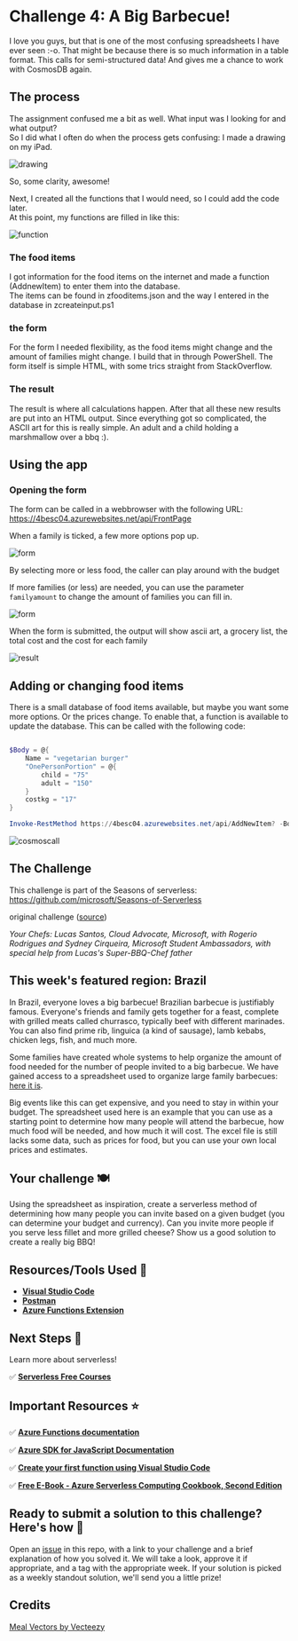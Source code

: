 # Challenge 4: A Big Barbecue!

I love you guys, but that is one of the most confusing spreadsheets I have ever seen :-o.
That might be because there is so much information in a table format. This calls for semi-structured data! And gives me a chance to work with CosmosDB again.

## The process

The assignment confused me a bit as well. What input was I looking for and what output?  
So I did what I often do when the process gets confusing: I made a drawing on my iPad.

![drawing](.\process01.png)

So, some clarity, awesome!

Next, I created all the functions that I would need, so I could add the code later.  
At this point, my functions are filled in like this:

![function](process02.png)



### The food items

I got information for the food items on the internet and made a function (AddnewItem) to enter them into the database.  
The items can be found in zfooditems.json and the way I entered in the database in zcreateinput.ps1

### the form

For the form I needed flexibility, as the food items might change and the amount of families might change. I build that in through PowerShell. The form itself is simple HTML, with some trics straight from StackOverflow.

### The result

The result is where all calculations happen. After that all these new results are put into an HTML output. Since everything got so complicated, the ASCII art for this is really simple. An adult and a child holding a marshmallow over a bbq :).

## Using the app

### Opening the form

The form can be called in a webbrowser with the following URL: <https://4besc04.azurewebsites.net/api/FrontPage>

When a family is ticked, a few more options pop up.

![form](process03.png)

By selecting more or less food, the caller can play around with the budget

If more families (or less) are needed, you can use the parameter ```familyamount``` to change the amount of families you can fill in.

![form](process04.png)

When the form is submitted, the output will show ascii art, a grocery list, the total cost and the cost for each family

![result](process05.png)


## Adding or changing food items

There is a small database of food items available, but maybe you want some more options. Or the prices change. To enable that, a function is available to update the database. This can be called with the following code:

```PowerShell

$Body = @{
    Name = "vegetarian burger"
    "OnePersonPortion" = @{
        child = "75"
        adult = "150"
    }
    costkg = "17"
}

Invoke-RestMethod https://4besc04.azurewebsites.net/api/AddNewItem? -Body ($Body | ConvertTo-Json)

```

![cosmoscall](process06.png)

## The Challenge

This challenge is part of the Seasons of serverless: <https://github.com/microsoft/Seasons-of-Serverless>

original challenge ([source](https://github.com/microsoft/Seasons-of-Serverless/blob/main/Dec-14-2020.md))

*Your Chefs: Lucas Santos, Cloud Advocate, Microsoft, with Rogerio Rodrigues and Sydney Cirqueira, Microsoft Student Ambassadors, with special help from Lucas's Super-BBQ-Chef father*

## This week's featured region: Brazil

In Brazil, everyone loves a big barbecue! Brazilian barbecue is justifiably famous. Everyone's friends and family gets together for a feast, complete with grilled meats called churrasco, typically beef with different marinades. You can also find prime rib, linguica (a kind of sausage), lamb kebabs, chicken legs, fish, and much more. 

Some families have created whole systems to help organize the amount of food needed for the number of people invited to a big barbecue. We have gained access to a spreadsheet used to organize large family barbecues: [here it is](graphics/bbq-spreadsheet.xlsx).

Big events like this can get expensive, and you need to stay in within your budget. The spreadsheet used here is an example that you can use as a starting point to determine how many people will attend the barbecue, how much food will be needed, and how much it will cost. The excel file is still lacks some data, such as prices for food, but you can use your own local prices and estimates.

## Your challenge 🍽 

Using the spreadsheet as inspiration, create a serverless method of determining how many people you can invite based on a given budget (you can determine your budget and currency). Can you invite more people if you serve less fillet and more grilled cheese? Show us a good solution to create a really big BBQ!

## Resources/Tools Used 🚀

-   **[Visual Studio Code](https://code.visualstudio.com/?WT.mc_id=academic-10922-cxa)**
-   **[Postman](https://www.getpostman.com/downloads/)**
-   **[Azure Functions Extension](https://marketplace.visualstudio.com/items?itemName=ms-azuretools.vscode-azurefunctions&WT.mc_id=academic-10922-cxa)**

## Next Steps 🏃

Learn more about serverless!

  ✅ **[Serverless Free Courses](https://docs.microsoft.com/learn/browse/?term=azure%20functions&WT.mc_id=academic-10922-cxa)**

## Important Resources ⭐️

  ✅ **[Azure Functions documentation](https://docs.microsoft.com/azure/azure-functions/?WT.mc_id=academic-10922-cxa)**
  
  ✅ **[Azure SDK for JavaScript Documentation](https://docs.microsoft.com/azure/javascript/?WT.mc_id=academic-10922-cxa)**
  
  ✅ **[Create your first function using Visual Studio Code](https://docs.microsoft.com/azure/azure-functions/functions-create-first-function-vs-code?WT.mc_id=academic-10922-cxa)**
  
  ✅ **[Free E-Book - Azure Serverless Computing Cookbook, Second Edition](https://azure.microsoft.com/resources/azure-serverless-computing-cookbook/?WT.mc_id=academic-10922-cxa)**

## Ready to submit a solution to this challenge? Here's how 🚀 

Open an [issue](https://github.com/microsoft/Seasons-of-Serverless/issues/new?assignees=&labels=&template=seasons-of-serverless-solution.md&title=Solution) in this repo, with a link to your challenge and a brief explanation of how you solved it. We will take a look, approve it if appropriate, and a tag with the appropriate week. If your solution is picked as a weekly standout solution, we'll send you a little prize!
## Credits

<a href="https://www.vecteezy.com/free-vector/meal">Meal Vectors by Vecteezy</a>

